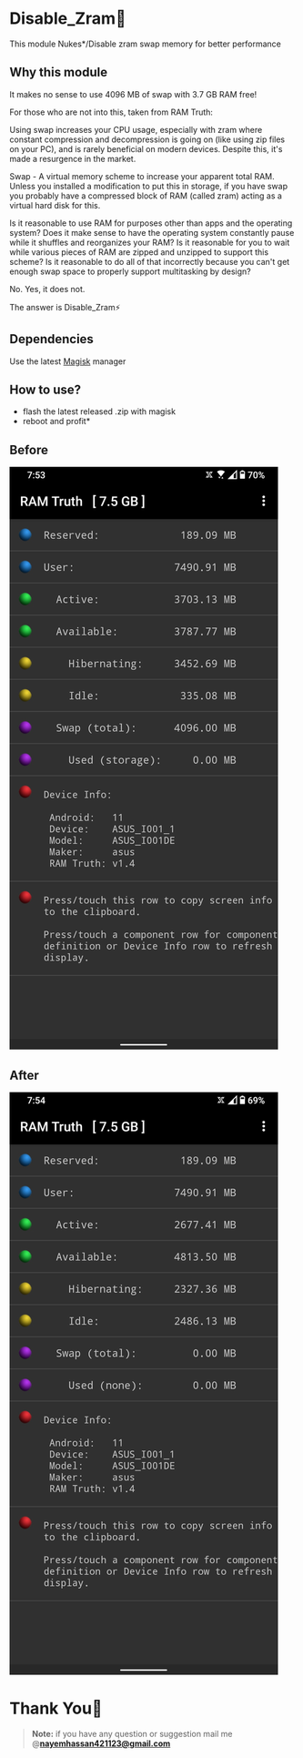 # Disable_Zram🍉
This module Nukes*/Disable zram swap memory for better performance 

## Why this module 
It makes no sense to use 4096 MB of swap with 3.7 GB RAM free!

For those who are not into this, taken from RAM Truth:

Using swap increases your CPU usage, especially with zram where constant compression and decompression is going on (like using zip files on your PC), and is rarely beneficial on modern devices. Despite this, it's made a resurgence in the market.

Swap - A virtual memory scheme to increase your apparent total RAM. Unless you installed a modification to put this in storage, if you have swap you probably have a compressed block of RAM (called zram) acting as a virtual hard disk for this.

Is it reasonable to use RAM for purposes other than apps and the operating system? Does it make sense to have the operating system constantly pause while it shuffles and reorganizes your RAM? Is it reasonable for you to wait while various pieces of RAM are zipped and unzipped to support this scheme? Is it reasonable to do all of that incorrectly because you can't get enough swap space to properly support multitasking by design?

No. Yes, it does not.

The answer is Disable_Zram⚡

## Dependencies
Use the latest [Magisk](https://magiskmanager.com/) manager

## How to use?
 - flash the latest released .zip with magisk
 - reboot and profit*

## Before 
![](https://github.com/Nayemhasan/Disable_Zram/blob/main/pics/before.jpg)

## After
![](https://github.com/Nayemhasan/Disable_Zram/blob/main/pics/after.jpg)

# Thank You🍉
> **Note:** if you have any question or suggestion mail me @**nayemhassan421123@gmail.com** 
